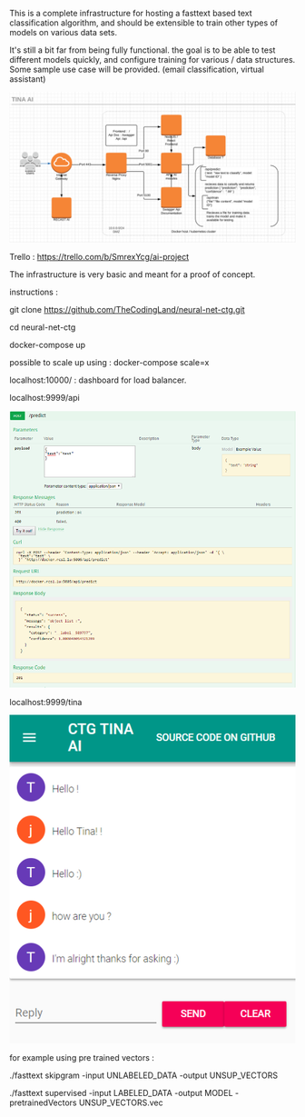 This is a complete infrastructure for hosting a fasttext based text classification algorithm, and should be extensible to train other types of models on various data sets.

It's still a bit far from being fully functional. the goal is to be able to test different models quickly, and configure training for various / data structures. Some sample use case will be provided. (email classification, virtual assistant)


![alt text](https://github.com/TheCodingLand/neural-net-ctg/blob/master/architecture.png?raw=true)

Trello : 
https://trello.com/b/SmrexYcg/ai-project

The infrastructure is very basic and meant for a proof of concept.

instructions : 

git clone https://github.com/TheCodingLand/neural-net-ctg.git

cd neural-net-ctg

docker-compose up

possible to scale up using :
docker-compose <service> scale=x


localhost:10000/ : dashboard for load balancer.

localhost:9999/api

![alt text](https://github.com/TheCodingLand/neural-net-ctg/blob/master/restapi.png?raw=true)


localhost:9999/tina

![alt text](https://github.com/TheCodingLand/neural-net-ctg/blob/master/tinaaifrontend-wip.png?raw=true)


for example using pre trained vectors :

./fasttext skipgram -input UNLABELED_DATA -output UNSUP_VECTORS

./fasttext supervised -input LABELED_DATA -output MODEL -pretrainedVectors UNSUP_VECTORS.vec
 


